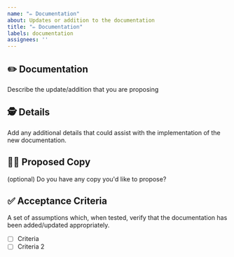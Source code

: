 ```yaml
---
name: "✏️ Documentation"
about: Updates or addition to the documentation
title: "✏️ Documentation"
labels: documentation
assignees: ''
---
```


## ✏️ Documentation

Describe the update/addition that you are proposing

## 🕵️ Details

Add any additional details that could assist with the implementation of the new documentation.

## 🙋‍♀️ Proposed Copy

(optional) Do you have any copy you'd like to propose?

## ✅ Acceptance Criteria

A set of assumptions which, when tested, verify that the documentation has been added/updated appropriately.

- [ ] Criteria
- [ ] Criteria 2
